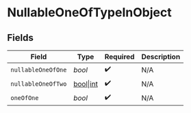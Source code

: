# NullableOneOfTypeInObject


## Fields

| Field                                                                        | Type                                                                         | Required                                                                     | Description                                                                  |
| ---------------------------------------------------------------------------- | ---------------------------------------------------------------------------- | ---------------------------------------------------------------------------- | ---------------------------------------------------------------------------- |
| `nullableOneOfOne`                                                           | *bool*                                                                       | :heavy_check_mark:                                                           | N/A                                                                          |
| `nullableOneOfTwo`                                                           | [bool\|int](../../Models/Shared/NullableOneOfTypeInObjectNullableOneOfTwo.md) | :heavy_check_mark:                                                           | N/A                                                                          |
| `oneOfOne`                                                                   | *bool*                                                                       | :heavy_check_mark:                                                           | N/A                                                                          |